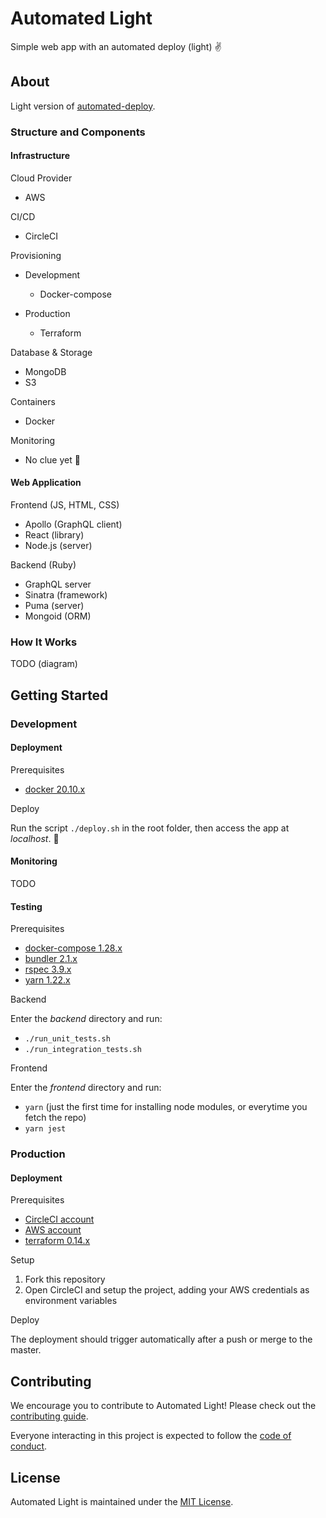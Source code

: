 # Automated Light

Simple web app with an automated deploy (light) :v:

## About

Light version of [automated-deploy](https://github.com/lucasmari/automated-deploy).

### Structure and Components

#### Infrastructure

Cloud Provider

- AWS

CI/CD

- CircleCI

Provisioning

- Development

  - Docker-compose

- Production
  
  - Terraform

Database & Storage

- MongoDB
- S3

Containers

- Docker

Monitoring

- No clue yet :shrug:

#### Web Application

Frontend (JS, HTML, CSS)

- Apollo (GraphQL client)
- React (library)
- Node.js (server)

Backend (Ruby)

- GraphQL server
- Sinatra (framework)
- Puma (server)
- Mongoid (ORM)

### How It Works

TODO (diagram)

## Getting Started

### Development

#### Deployment

Prerequisites

- [docker 20.10.x](https://www.docker.com/get-started)

Deploy

Run the script `./deploy.sh` in the root folder, then access the app at *localhost*. :clap:

#### Monitoring

TODO

#### Testing

Prerequisites

- [docker-compose 1.28.x](https://docs.docker.com/compose/install/)
- [bundler 2.1.x](https://bundler.io/)
- [rspec 3.9.x](https://rspec.info/)
- [yarn 1.22.x](https://yarnpkg.com/getting-started/install)

Backend

Enter the *backend* directory and run:

- `./run_unit_tests.sh`
- `./run_integration_tests.sh`

Frontend

Enter the *frontend* directory and run:

- `yarn` (just the first time for installing node modules, or everytime you fetch the repo)
- `yarn jest`

### Production

#### Deployment

Prerequisites

- [CircleCI account](https://app.circleci.com/dashboard)
- [AWS account](https://console.aws.amazon.com)
- [terraform 0.14.x](https://www.terraform.io/downloads.html)

Setup

1. Fork this repository
2. Open CircleCI and setup the project, adding your AWS credentials as environment variables

Deploy

The deployment should trigger automatically after a push or merge to the master.

## Contributing

We encourage you to contribute to Automated Light! Please check out the
[contributing guide](https://github.com/lucasmari/automated-light/blob/master/CONTRIBUTING.md).

Everyone interacting in this project is expected to follow the [code of conduct](https://github.com/lucasmari/automated-light/blob/master/CODE_OF_CONDUCT.md).

## License

Automated Light is maintained under the [MIT License](https://opensource.org/licenses/MIT).